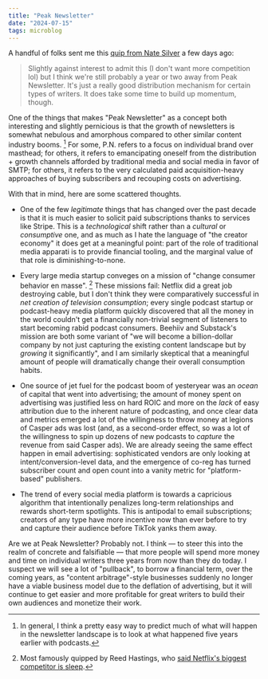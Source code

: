 ```yaml
---
title: "Peak Newsletter"
date: "2024-07-15"
tags: microblog
---
```


A handful of folks sent me this [quip from Nate Silver](https://x.com/NateSilver538/status/1810905885176385610) a few days ago:

> Slightly against interest to admit this (I don't want more competition lol) but I think we're still probably a year or two away from Peak Newsletter. It's just a really good distribution mechanism for certain types of writers. It does take some time to build up momentum, though.

One of the things that makes "Peak Newsletter" as a concept both interesting and slightly pernicious is that the growth of newsletters is somewhat nebulous and amorphous compared to other similar content industry booms. [^1] For some, P.N. refers to a focus on individual brand over masthead; for others, it refers to emancipating oneself from the distribution + growth channels afforded by traditional media and social media in favor of SMTP; for others, it refers to the very calculated paid acquisition-heavy approaches of buying subscribers and recouping costs on advertising.

With that in mind, here are some scattered thoughts.

- One of the few _legitimate_ things that has changed over the past decade is that it is much easier to solicit paid subscriptions thanks to services like Stripe. This is a _technological_ shift rather than a _cultural_ or _consumptive_ one, and as much as I hate the language of "the creator economy" it does get at a meaningful point: part of the role of traditional media apparati is to provide financial tooling, and the marginal value of that role is diminishing-to-none.

- Every large media startup conveges on a mission of "change consumer behavior en masse". [^2] These missions fail: Netflix did a great job destroying cable, but I don't think they were comparatively successful in _net creation of television consumption_; every single podcast startup or podcast-heavy media platform quickly discovered that all the money in the world couldn't get a financially non-trivial segment of listeners to start becoming rabid podcast consumers. Beehiiv and Substack's mission are both some variant of "we will become a billion-dollar company by not just capturing the existing content landscape but by _growing_ it significantly", and I am similarly skeptical that a meaningful amount of people will dramatically change their overall consumption habits.

- One source of jet fuel for the podcast boom of yesteryear was an _ocean_ of capital that went into advertising; the amount of money spent on advertising was justified less on hard ROIC and more on the _lack_ of easy attribution due to the inherent nature of podcasting, and once clear data and metrics emerged a lot of the willingness to throw money at legions of Casper ads was lost (and, as a second-order effect, so was a lot of the willingness to spin up dozens of new podcasts to _capture_ the revenue from said Casper ads). We are already seeing the same effect happen in email advertising: sophisticated vendors are only looking at intent/conversion-level data, and the emergence of co-reg has turned subscriber count and open count into a vanity metric for "platform-based" publishers.

- The trend of every social media platform is towards a capricious algorithm that intentionally penalizes long-term relationships and rewards short-term spotlights. This is antipodal to email subscriptions; creators of any type have more incentive now than ever before to try and capture their audience before TikTok yanks them away.

Are we at Peak Newsletter? Probably not. I think — to steer this into the realm of concrete and falsifiable — that more people will spend more money and time on individual writers three years from now than they do today. I suspect we will see a lot of "pullback", to borrow a financial term, over the coming years, as "content arbitrage"-style businesses suddenly no longer have a viable business model due to the deflation of advertising, but it will continue to get easier and more profitable for great writers to build their own audiences and monetize their work.

[^1]: In general, I think a pretty easy way to predict much of what will happen in the newsletter landscape is to look at what happened five years earlier with podcasts.
[^2]: Most famously quipped by Reed Hastings, who [said Netflix's biggest competitor is sleep](https://www.theguardian.com/technology/2017/apr/18/netflix-competitor-sleep-uber-facebook).
